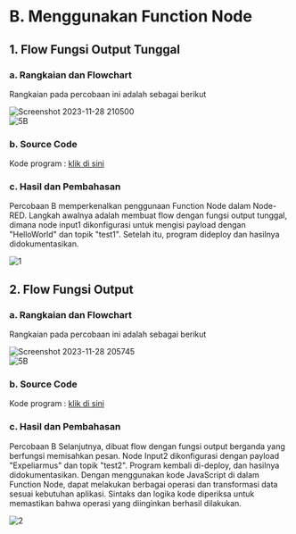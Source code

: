 # B. Menggunakan Function Node
## 1. Flow Fungsi Output Tunggal
### a. Rangkaian dan Flowchart

Rangkaian pada percobaan ini adalah sebagai berikut

![Screenshot 2023-11-28 210500](https://github.com/AmaliaPrisca/SISTEMEMBEDDED/assets/145273945/c442c4b8-6e58-485d-ba36-d5cbb99fe236)
<br>
![5B](https://github.com/AmaliaPrisca/SISTEMEMBEDDED/assets/145273945/4627939b-ca51-4e57-ab7e-034e7a7f5416)





### b. Source Code
Kode program : <a href="PWM/PWM_1/PWM_1.ino">klik di sini</a>

### c. Hasil dan Pembahasan

Percobaan B memperkenalkan penggunaan Function Node dalam Node-RED. Langkah awalnya adalah membuat flow dengan fungsi output tunggal, dimana node input1 dikonfigurasi untuk mengisi payload dengan "HelloWorld" dan topik "test1". Setelah itu, program dideploy dan hasilnya didokumentasikan. 

![1](https://github.com/AmaliaPrisca/SISTEMEMBEDDED/assets/145273945/2fb3ef26-174b-43fd-bec8-3d35db93a871)

## 2. Flow Fungsi Output 
### a. Rangkaian dan Flowchart

Rangkaian pada percobaan ini adalah sebagai berikut

![Screenshot 2023-11-28 205745](https://github.com/AmaliaPrisca/SISTEMEMBEDDED/assets/145273945/960700a9-4e9e-4682-b949-e63e9a0fea73)
<br>
![5B](https://github.com/AmaliaPrisca/SISTEMEMBEDDED/assets/145273945/4627939b-ca51-4e57-ab7e-034e7a7f5416)





### b. Source Code
Kode program : <a href="PWM/PWM_1/PWM_1.ino">klik di sini</a>

### c. Hasil dan Pembahasan

Percobaan B Selanjutnya, dibuat flow dengan fungsi output berganda yang berfungsi memisahkan pesan. Node Input2 dikonfigurasi dengan payload "Expeliarmus" dan topik "test2". Program kembali di-deploy, dan hasilnya didokumentasikan.
Dengan menggunakan kode JavaScript di dalam Function Node,  dapat melakukan berbagai operasi dan transformasi data sesuai kebutuhan aplikasi. Sintaks dan logika kode diperiksa untuk memastikan bahwa operasi yang diinginkan berhasil dilakukan.

![2](https://github.com/AmaliaPrisca/SISTEMEMBEDDED/assets/145273945/aa3878c1-2956-4868-ad36-a75dbc31256a)



